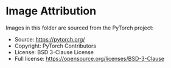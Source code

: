 # Image Attribution

Images in this folder are sourced from the PyTorch project:

- Source: <https://pytorch.org/>
- Copyright: PyTorch Contributors
- License: BSD 3-Clause License
- Full license: <https://opensource.org/licenses/BSD-3-Clause>
